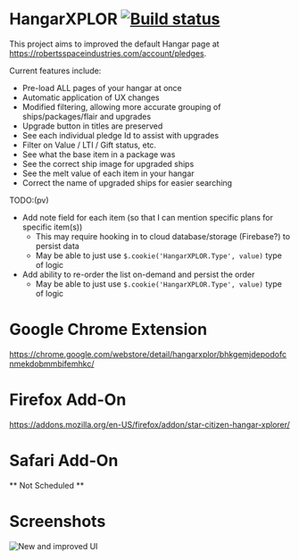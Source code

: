 # HangarXPLOR [![Build status](https://ci.appveyor.com/api/projects/status/7j87vur0plpw74vx/branch/release?svg=true)](https://ci.appveyor.com/project/dolkensp/hangarxplor/branch/release)

This project aims to improved the default Hangar page at https://robertsspaceindustries.com/account/pledges.

Current features include:
* Pre-load ALL pages of your hangar at once
* Automatic application of UX changes
* Modified filtering, allowing more accurate grouping of ships/packages/flair and upgrades
* Upgrade button in titles are preserved
* See each individual pledge Id to assist with upgrades
* Filter on Value / LTI / Gift status, etc.
* See what the base item in a package was
* See the correct ship image for upgraded ships
* See the melt value of each item in your hangar
* Correct the name of upgraded ships for easier searching

TODO:(pv) 
* Add note field for each item (so that I can mention specific plans for specific item(s)) 
  * This may require hooking in to cloud database/storage (Firebase?) to persist data 
  * May be able to just use `$.cookie('HangarXPLOR.Type', value)` type of logic 
* Add ability to re-order the list on-demand and persist the order 
  * May be able to just use `$.cookie('HangarXPLOR.Type', value)` type of logic 

# Google Chrome Extension

https://chrome.google.com/webstore/detail/hangarxplor/bhkgemjdepodofcnmekdobmmbifemhkc/

# Firefox Add-On

https://addons.mozilla.org/en-US/firefox/addon/star-citizen-hangar-xplorer/

# Safari Add-On

** Not Scheduled **

# Screenshots

![New and improved UI](http://i.imgur.com/Om3Zzbv.png "New and improved UI")
